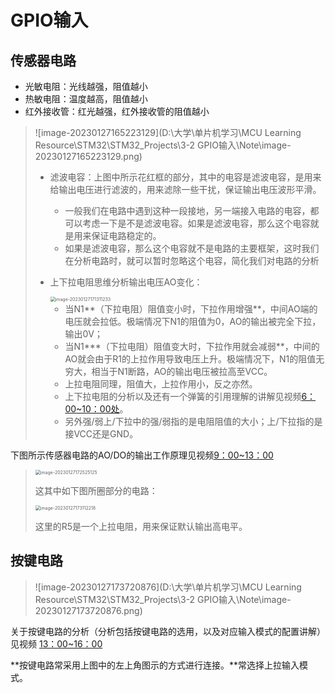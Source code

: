 # GPIO输入

## 传感器电路

- 光敏电阻：光线越强，阻值越小
- 热敏电阻：温度越高，阻值越小
- 红外接收管：红光越强，红外接收管的阻值越小

> ![image-20230127165223129](D:\大学\单片机学习\MCU Learning Resource\STM32\STM32_Projects\3-2 GPIO输入\Note\image-20230127165223129.png)
>
> - 滤波电容：上图中所示花红框的部分，其中的电容是滤波电容，是用来给输出电压进行滤波的，用来滤除一些干扰，保证输出电压波形平滑。
>     - 一般我们在电路中遇到这种一段接地，另一端接入电路的电容，都可以考虑一下是不是滤波电容。如果是滤波电容，那么这个电容就是用来保证电路稳定的。
>     - 如果是滤波电容，那么这个电容就不是电路的主要框架，这时我们在分析电路时，就可以暂时忽略这个电容，简化我们对电路的分析
>
> - 上下拉电阻思维分析输出电压AO变化：
>
>     <img src="D:\大学\单片机学习\MCU Learning Resource\STM32\STM32_Projects\3-2 GPIO输入\Note\image-20230127171311233.png" alt="image-20230127171311233" style="zoom:50%;" />
>
>     - 当N1**（下拉电阻）阻值变小时，下拉作用增强**，中间AO端的电压就会拉低。极端情况下N1的阻值为0，AO的输出被完全下拉，输出0V；
>     - 当N1***（下拉电阻）阻值变大时，下拉作用就会减弱**，中间的AO就会由于R1的上拉作用导致电压上升。极端情况下，N1的阻值无穷大，相当于N1断路，AO的输出电压被拉高至VCC。
>     - 上拉电阻同理，阻值大，上拉作用小，反之亦然。
>     - 上下拉电阻的分析以及还有一个弹簧的引用理解的讲解见视频[6：00~10：00处](https://www.bilibili.com/video/BV1th411z7sn/?p=7&spm_id_from=333.1007.top_right_bar_window_history.content.click&vd_source=b8a7d9f6d396acb27e811371a96d6e9a)。
>     - 另外强/弱上/下拉中的强/弱指的是电阻阻值的大小；上/下拉指的是接VCC还是GND。

下图所示传感器电路的AO/DO的输出工作原理见视频[9：00~13：00](https://www.bilibili.com/video/BV1th411z7sn/?p=7&spm_id_from=333.1007.top_right_bar_window_history.content.click&vd_source=b8a7d9f6d396acb27e811371a96d6e9a)

> <img src="D:\大学\单片机学习\MCU Learning Resource\STM32\STM32_Projects\3-2 GPIO输入\Note\image-20230127172525125.png" alt="image-20230127172525125" style="zoom:50%;" />
>
> 这其中如下图所圈部分的电路：
>
> <img src="D:\大学\单片机学习\MCU Learning Resource\STM32\STM32_Projects\3-2 GPIO输入\Note\image-20230127173112218.png" alt="image-20230127173112218" style="zoom:50%;" />
>
> 这里的R5是一个上拉电阻，用来保证默认输出高电平。

## 按键电路

> ![image-20230127173720876](D:\大学\单片机学习\MCU Learning Resource\STM32\STM32_Projects\3-2 GPIO输入\Note\image-20230127173720876.png)

关于按键电路的分析（分析包括按键电路的选用，以及对应输入模式的配置讲解）见视频  [13：00~16：00](https://www.bilibili.com/video/BV1th411z7sn/?p=7&spm_id_from=333.1007.top_right_bar_window_history.content.click&vd_source=b8a7d9f6d396acb27e811371a96d6e9a)

**按键电路常采用上图中的左上角图示的方式进行连接。**常选择上拉输入模式。